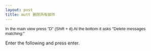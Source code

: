 ```yaml
---
layout: post
title: mutt 删除所有邮件
---
```

<span class="Apple-style-span" style="font-family: Verdana, Arial, Helvetica, sans-serif; line-height: normal; font-size: 13px;">In the main view press "D" (Shift + d)
At the bottom it asks "Delete messages matching:"

Enter the following and press enter.&nbsp;</span>
<div class="cnblogs_code"><div><!--

Code highlighting produced by Actipro CodeHighlighter (freeware)
http://www.CodeHighlighter.com/

--><span style="color: #000000;">.</span><span style="color: #000000;">*</span></div></div>

&nbsp;

&nbsp;
]]